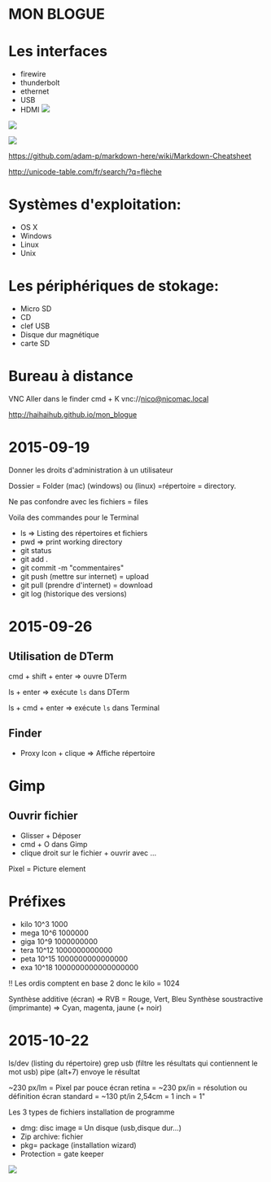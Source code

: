 **MON BLOGUE**
==============

# Les interfaces

- firewire
- thunderbolt
- ethernet
- USB
- HDMI
![](http://haihaihub.github.io/mon_blogue/images/interface_1.jpg)


![](http://haihaihub.github.io/mon_blogue/images/interface_2.jpg)

![](http://haihaihub.github.io/mon_blogue/images/interface_4.jpg)


<https://github.com/adam-p/markdown-here/wiki/Markdown-Cheatsheet>


<http://unicode-table.com/fr/search/?q=flèche>

# Systèmes d'exploitation:

- OS X
- Windows
- Linux
- Unix

# Les périphériques de stokage:

- Micro SD
- CD
- clef USB
- Disque dur magnétique
- carte SD

# Bureau à distance


VNC
Aller dans le finder
cmd + K
vnc://nico@nicomac.local


http://haihaihub.github.io/mon_blogue



# 2015-09-19

Donner les droits d'administration à un utilisateur

Dossier = Folder (mac)   (windows) ou (linux) =répertoire = directory.

Ne pas confondre avec les fichiers = files

Voila des commandes pour le Terminal

- ls => Listing des répertoires et fichiers
- pwd => print working directory
- git status
- git add .
- git commit -m "commentaires"
- git push (mettre sur internet) = upload
- git pull (prendre d'internet) = download
- git log (historique des versions)

# 2015-09-26

## Utilisation de DTerm

cmd + shift + enter => ouvre DTerm

ls + enter => exécute `ls` dans DTerm

ls + cmd + enter => exécute `ls` dans Terminal

## Finder

- Proxy Icon + clique => Affiche répertoire

# Gimp

## Ouvrir fichier

- Glisser + Déposer
- cmd + O dans Gimp
- clique droit sur le fichier + ouvrir avec ...

Pixel = Picture element

# Préfixes

- kilo 10^3   1000
- mega 10^6   1000000
- giga 10^9   1000000000
- tera 10^12  1000000000000
- peta 10^15  1000000000000000
- exa  10^18  1000000000000000000

!! Les ordis comptent en base 2 donc le kilo = 1024

Synthèse additive (écran) => RVB = Rouge, Vert, Bleu
Synthèse soustractive (imprimante) => Cyan, magenta, jaune (+ noir)

# 2015-10-22

ls/dev (listing du répertoire)
grep usb (filtre les résultats qui contiennent le mot usb)
pipe (alt+7) envoye le résultat

~230 px/lm = Pixel par pouce
écran retina = ~230 px/in = résolution ou définition
écran standard = ~130 pt/in
2,54cm = 1 inch = 1"

Les 3 types de fichiers installation de programme

- dmg: disc image ≡ Un disque (usb,disque dur...)
- Zip archive: fichier
- pkg= package (installation wizard)
- Protection = gate keeper

![](http://haihaihub.github.io/mon_blogue/images/P1030957.JPG)
